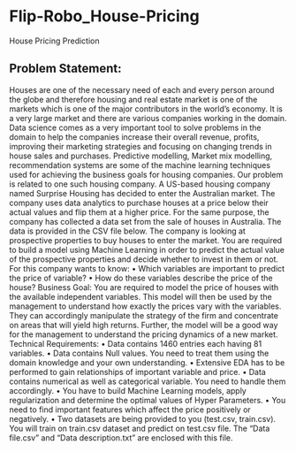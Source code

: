 # Flip-Robo_House-Pricing
House Pricing Prediction 
## Problem Statement:
Houses are one of the necessary need of each and every person around the globe and therefore housing and real estate market is one of the markets which is one of the major contributors in the world’s economy. It is a very large market and there are various companies working in the domain. Data science comes as a very important tool to solve problems in the domain to help the companies increase their overall revenue, profits, improving their marketing strategies and focusing on changing trends in house sales and purchases. Predictive modelling, Market mix modelling, recommendation systems are some of the machine learning techniques used for achieving the business goals for housing companies. Our problem is related to one such housing company.
A US-based housing company named Surprise Housing has decided to enter the Australian market. The company uses data analytics to purchase houses at a price below their actual values and flip them at a higher price. For the same purpose, the company has collected a data set from the sale of houses in Australia. The data is provided in the CSV file below.
The company is looking at prospective properties to buy houses to enter the market. You are required to build a model using Machine Learning in order to predict the actual value of the prospective properties and decide whether to invest in them or not. For this company wants to know:
• Which variables are important to predict the price of variable?
• How do these variables describe the price of the house?
Business Goal:
You are required to model the price of houses with the available independent variables. This model will then be used by the management to understand how exactly the prices vary with the variables. They can accordingly manipulate the strategy of the firm and concentrate on areas that will yield high returns. Further, the model will be a good way for the management to understand the pricing dynamics of a new market.
Technical Requirements:
• Data contains 1460 entries each having 81 variables.
• Data contains Null values. You need to treat them using the domain knowledge and your own understanding.
• Extensive EDA has to be performed to gain relationships of important variable and price.
• Data contains numerical as well as categorical variable. You need to handle them accordingly.
• You have to build Machine Learning models, apply regularization and determine the optimal values of Hyper Parameters.
• You need to find important features which affect the price positively or negatively.
• Two datasets are being provided to you (test.csv, train.csv). You will train on train.csv dataset and predict on test.csv file.
The “Data file.csv” and “Data description.txt” are enclosed with this file.
